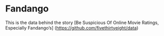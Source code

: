 # Fandango
This is the data behind the story [Be Suspicious Of Online Movie Ratings, Especially Fandango’s] (https://github.com/fivethirtyeight/data)
